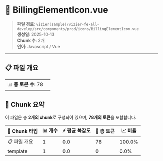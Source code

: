 # 📄 BillingElementIcon.vue

> **파일 경로**: `vizier(sample)/vizier-fe-all-develop/src/components/prod/icons/BillingElementIcon.vue`  
> **생성일**: 2025-10-13  
> **Chunk 수**: 2개  
> **언어**: Javascript / Vue
---


## 📋 파일 개요

| | |
|--|--|
| 📊 **총 토큰 수**: 78 |  |






## 🧩 Chunk 요약

이 파일은 총 **2개의 chunk**로 구성되어 있으며, **78개의 토큰**을 포함합니다.

| 🧩 Chunk 타입 | 📊 개수 | ⚡ 평균 복잡도 | 📝 총 토큰 | 📈 비율 |
|---------------|--------|-------------|----------|--------|
| 📋 파일 개요 | 1 | 0.0 | 78 | 100.0% |
| template | 1 | 0.0 | 0 | 0.0% |

